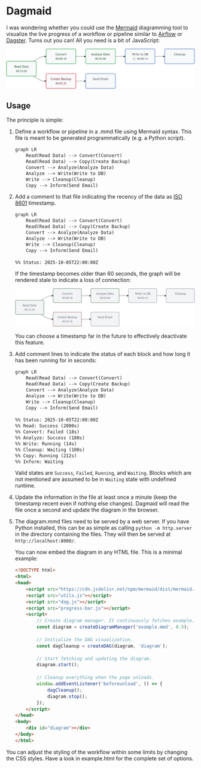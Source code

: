 # Dagmaid

I was wondering whether you could use the [Mermaid](https://mermaid.js.org/) diagramming
tool to visualize the live progress of a workflow or pipeline similar to 
[Airflow](https://airflow.apache.org/) or [Dagster](https://dagster.io/).
Turns out you can! All you need is a bit of JavaScript:

![Workflow Visualization](images/workflow.png)

## Usage
The principle is simple:

1.  Define a workflow or pipeline in a .mmd file using Mermaid syntax. This file is 
    meant to be generated programmatically (e.g. a Python script).
    ```
    graph LR
        Read(Read Data) --> Convert(Convert)
        Read(Read Data) --> Copy(Create Backup)
        Convert --> Analyze(Analyze Data)
        Analyze --> Write(Write to DB)
        Write --> Cleanup(Cleanup)
        Copy --> Inform(Send Email)
    ```

2.  Add a comment to that file indicating the recency of the data as 
    [ISO 8601](https://en.wikipedia.org/wiki/ISO_8601) timestamp.
    ```
    graph LR
        Read(Read Data) --> Convert(Convert)
        Read(Read Data) --> Copy(Create Backup)
        Convert --> Analyze(Analyze Data)
        Analyze --> Write(Write to DB)
        Write --> Cleanup(Cleanup)
        Copy --> Inform(Send Email)

    %% Status: 2025-10-05T22:00:00Z
    ```
    If the timestamp becomes older than 60 seconds, the graph will be rendered stale to 
    indicate a loss of connection:

    ![Stale Workflow Visualization](images/workflow_stale.png)
    
    You can choose a timestamp far in the future to effectively deactivate this feature.

3.  Add comment lines to indicate the status of each block and how long it has been 
    running for in seconds:
    ```
    graph LR
        Read(Read Data) --> Convert(Convert)
        Read(Read Data) --> Copy(Create Backup)
        Convert --> Analyze(Analyze Data)
        Analyze --> Write(Write to DB)
        Write --> Cleanup(Cleanup)
        Copy --> Inform(Send Email)

    %% Status: 2025-10-05T22:00:00Z
    %% Read: Success (2000s)
    %% Convert: Failed (18s)
    %% Analyze: Success (180s)
    %% Write: Running (14s)
    %% Cleanup: Waiting (100s)
    %% Copy: Running (212s)
    %% Inform: Waiting
    ```
    Valid states are `Success`, `Failed`, `Running`, and `Waiting`. Blocks which are 
    not mentioned are assumed to be in `Waiting` state with undefined runtime.

4.  Update the information in the file at least once a minute (keep the timestamp recent
    even if nothing else changes). Dagmaid will read the file once a second and 
    update the diagram in the browser.

5.  The diagram.mmd files need to be served by a web server. If you have Python installed,
    this can be as simple as calling `python -m http.server` in the directory containing the 
    files. They will then be served at `http://localhost:8000/`.

    You can now embed the diagram in any HTML file. This is a minimal example:

    ```html
    <!DOCTYPE html>
    <html>
    <head>
        <script src="https://cdn.jsdelivr.net/npm/mermaid/dist/mermaid.min.js"></script>
        <script src="utils.js"></script>
        <script src="dag.js"></script>
        <script src="progress-bar.js"></script>
        <script>
            // Create diagram manager. It continuously fetches example.mmd
            const diagram = createDiagramManager('example.mmd', 0.5);

            // Initialize the DAG visualization.
            const dagCleanup = createDAG(diagram, 'diagram');

            // Start fetching and updating the diagram.
            diagram.start();

            // Cleanup everything when the page unloads.
            window.addEventListener('beforeunload', () => {
                dagCleanup();
                diagram.stop();
            });
        </script>
    </head>
    <body>
        <div id="diagram"></div>
    </body>
    </html>
    ```

You can adjust the styling of the workflow within some limits by changing the CSS
styles. Have a look in example.html for the complete set of options.


    
